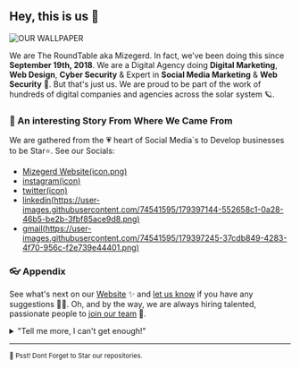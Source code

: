 

## Hey, this is us 👋

![OUR WALLPAPER]([https://user-images.githubusercontent.com/3369400/133268513-5bfe2f93-4402-42c9-a403-81c9e86934b6.jpeg](https://github.com/mizegerd-tech/.github/blob/main/Mizegerd.tech%20Desktop%20Wallpaper%20-%20Light.png))

We are The RoundTable aka Mizegerd. In fact, we’ve been doing this since **September 19th, 2018**. We are a Digital Agency doing **Digital Marketing**, **Web Design**, **Cyber Security** & Expert in **Social Media Marketing** & **Web Security** 🤯. But that's just us. We are proud to be part of the work of hundreds of digital companies and agencies across the solar system 🪐.

### 🍿 An interesting Story From Where We Came From

We are gathered from the 💗 heart of Social Media`s to Develop businesses to be Star⭐. See our Socials:

- [Mizegerd Website(icon.png)](https://mizegerd.tech) 
- [instagram(icon)](https://t.me/theroundtable)
- [twitter(icon)](https://t.me/theroundtable)
- [linkedin(https://user-images.githubusercontent.com/74541595/179397144-552658c1-0a28-46b5-be2b-3fbf85ace9d8.png)](https://www.linkedin.com/company/mizegerd)
- [gmail(https://user-images.githubusercontent.com/74541595/179397245-37cdb849-4283-4f70-956c-f2e739e44401.png)](mailto:info@mizegerd.tech)

### 👓 Appendix

See what's next on our [Website](https://mizegerd.tech) ✨ and [let us know](mailto:support@mizegerd.tech) if you have any suggestions 🙇‍♂️. Oh, and by the way, we are always hiring talented, passionate people to [join our team](mailto:hire@mizegerd.tech) 🙌.

<details> 
	<summary>"Tell me more, I can't get enough!"</summary>
	<br>
	<ul>
	<li>Checkout our Q&A PAge in our </a>, <a href="https://mizegerd.tech/qa">Q&A Website Page</a> .</li>
</details>

---

<sub>🤫 Psst! Dont Forget to Star our repositories.</sub>

<!--
Made with ❤ at Mizegerd.tech
-->
